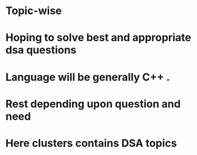 # Topic-wise
# Hoping to solve best and appropriate dsa questions 
# Language will be generally C++ . 
# Rest depending upon question and need
# Here clusters contains DSA topics 
